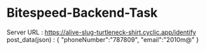 # Bitespeed-Backend-Task
Server URL : https://alive-slug-turtleneck-shirt.cyclic.app/identify
post_data(json) :
{
    "phoneNumber":"787809",
    "email":"2010m@"
}